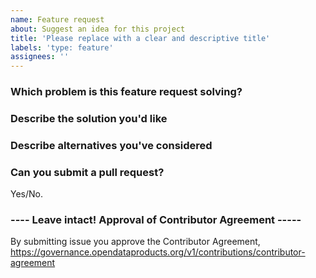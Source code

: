 ```yaml
---
name: Feature request
about: Suggest an idea for this project
title: 'Please replace with a clear and descriptive title'
labels: 'type: feature'
assignees: ''
---
```


<!--
Thanks for suggesting a new feature!

Please fill in the sections below.
-->

### Which problem is this feature request solving? ###

<!--
Example: I'm always frustrated when [...]
-->

### Describe the solution you'd like ###

<!--
Example: This could be fixed by [...]
-->

### Describe alternatives you've considered ###

<!--
Example: Another solution would be [...]
-->

### Can you submit a pull request? ###

Yes/No.

<!--
Pull requests are welcome! 
-->


### ---- Leave intact! Approval of Contributor Agreement ----- ### 
By submitting issue you approve the Contributor Agreement, https://governance.opendataproducts.org/v1/contributions/contributor-agreement 